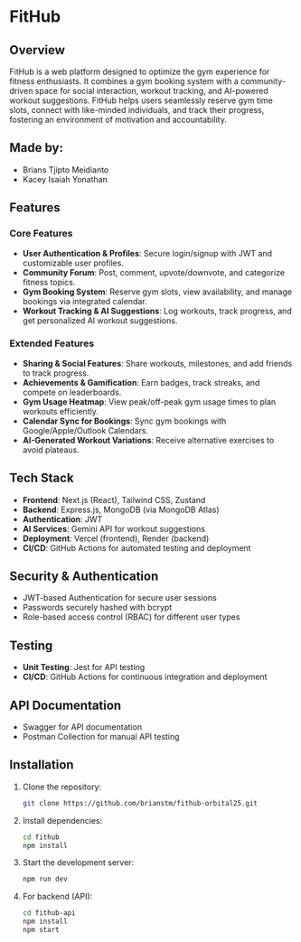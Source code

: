# FitHub

## Overview

FitHub is a web platform designed to optimize the gym experience for fitness enthusiasts. It combines a gym booking system with a community-driven space for social interaction, workout tracking, and AI-powered workout suggestions. FitHub helps users seamlessly reserve gym time slots, connect with like-minded individuals, and track their progress, fostering an environment of motivation and accountability.

## Made by:

- Brians Tjipto Meidianto
- Kacey Isaiah Yonathan

## Features

### Core Features

- **User Authentication & Profiles**: Secure login/signup with JWT and customizable user profiles.
- **Community Forum**: Post, comment, upvote/downvote, and categorize fitness topics.
- **Gym Booking System**: Reserve gym slots, view availability, and manage bookings via integrated calendar.
- **Workout Tracking & AI Suggestions**: Log workouts, track progress, and get personalized AI workout suggestions.

### Extended Features

- **Sharing & Social Features**: Share workouts, milestones, and add friends to track progress.
- **Achievements & Gamification**: Earn badges, track streaks, and compete on leaderboards.
- **Gym Usage Heatmap**: View peak/off-peak gym usage times to plan workouts efficiently.
- **Calendar Sync for Bookings**: Sync gym bookings with Google/Apple/Outlook Calendars.
- **AI-Generated Workout Variations**: Receive alternative exercises to avoid plateaus.

## Tech Stack

- **Frontend**: Next.js (React), Tailwind CSS, Zustand
- **Backend**: Express.js, MongoDB (via MongoDB Atlas)
- **Authentication**: JWT
- **AI Services**: Gemini API for workout suggestions
- **Deployment**: Vercel (frontend), Render (backend)
- **CI/CD**: GitHub Actions for automated testing and deployment

## Security & Authentication

- JWT-based Authentication for secure user sessions
- Passwords securely hashed with bcrypt
- Role-based access control (RBAC) for different user types

## Testing

- **Unit Testing**: Jest for API testing
- **CI/CD**: GitHub Actions for continuous integration and deployment

## API Documentation

- Swagger for API documentation
- Postman Collection for manual API testing

## Installation

1. Clone the repository:
   ```bash
   git clone https://github.com/brianstm/fithub-orbital25.git
   ```
2. Install dependencies:
   ```bash
   cd fithub
   npm install
   ```
3. Start the development server:
   ```bash
   npm run dev
   ```
4. For backend (API):
   ```bash
   cd fithub-api
   npm install
   npm start
   ```
